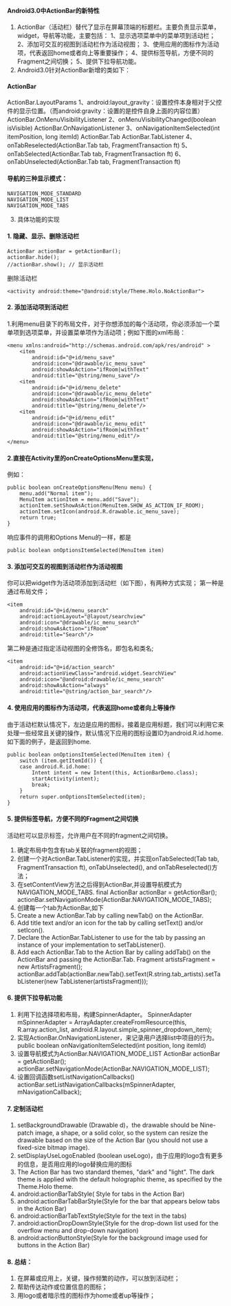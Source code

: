 #### Android3.0中ActionBar的新特性
1. ActionBar（活动栏）替代了显示在屏幕顶端的标题栏。主要负责显示菜单，widget，导航等功能，主要包括：
1、显示选项菜单中的菜单项到活动栏；
2、添加可交互的视图到活动栏作为活动视图；
3、使用应用的图标作为活动项，代表返回home或者向上等重要操作；
4、提供标签导航，方便不同的Fragment之间切换；
5、提供下拉导航功能。
2. Android3.0针对ActionBar新增的类如下：
#### ActionBar
ActionBar.LayoutParams
1、android:layout_gravity：设置控件本身相对于父控件的显示位置。（而android:gravity：设置的是控件自身上面的内容位置）
ActionBar.OnMenuVisibilityListener
2、onMenuVisibilityChanged(boolean isVisible)
ActionBar.OnNavigationListener
3、onNavigationItemSelected(int itemPosition, long itemId)
ActionBar.Tab
ActionBar.TabListener
4、onTabReselected(ActionBar.Tab tab, FragmentTransaction ft)
5、onTabSelected(ActionBar.Tab tab, FragmentTransaction ft)
6、onTabUnselected(ActionBar.Tab tab, FragmentTransaction ft)
#### 导航的三种显示模式：
```  
NAVIGATION_MODE_STANDARD
NAVIGATION_MODE_LIST
NAVIGATION_MODE_TABS
```
3. 具体功能的实现
#### 1. 隐藏、显示、删除活动栏
```  
ActionBar actionBar = getActionBar();
actionBar.hide();
//actionBar.show(); // 显示活动栏
```
删除活动栏
```  
<activity android:theme="@android:style/Theme.Holo.NoActionBar">
```
#### 2. 添加活动项到活动栏
1.利用menu目录下的布局文件，对于你想添加的每个活动项，你必须添加一个菜单项到选项菜单，并设置菜单项作为活动项；例如下图的xml布局：
```  
<menu xmlns:android="http://schemas.android.com/apk/res/android" >
    <item
        android:id="@+id/menu_save"
        android:icon="@drawable/ic_menu_save"
        android:showAsAction="ifRoom|withText"
        android:title="@string/menu_save"/>
    <item
        android:id="@+id/menu_delete"
        android:icon="@drawable/ic_menu_delete"
        android:showAsAction="ifRoom|withText"
        android:title="@string/menu_delete"/>
    <item
        android:id="@+id/menu_edit"
        android:icon="@drawable/ic_menu_edit"
        android:showAsAction="ifRoom|withText"
        android:title="@string/menu_edit"/>
</menu>
```
#### 2.直接在Activity里的onCreateOptionsMenu里实现，
例如：
```  
public boolean onCreateOptionsMenu(Menu menu) {
	menu.add("Normal item");
	MenuItem actionItem = menu.add("Save");
	actionItem.setShowAsAction(MenuItem.SHOW_AS_ACTION_IF_ROOM);
	actionItem.setIcon(android.R.drawable.ic_menu_save);
	return true;
}
```
响应事件的调用和Options Menu的一样，都是
```  
public boolean onOptionsItemSelected(MenuItem item)
```
#### 3. 添加可交互的视图到活动栏作为活动视图
你可以把widget作为活动项添加到活动栏（如下图），有两种方式实现；
第一种是通过布局文件；
```  
<item
    android:id="@+id/menu_search"
    android:actionLayout="@layout/searchview"
    android:icon="@drawable/ic_menu_search"
    android:showAsAction="ifRoom"
    android:title="Search"/>
```
第二种是通过指定活动视图的全修饰名，即包名和类名;
```  
<item
    android:id="@+id/action_search"
    android:actionViewClass="android.widget.SearchView"
    android:icon="@android:drawable/ic_menu_search"
    android:showAsAction="always"
    android:title="@string/action_bar_search"/>
```
#### 4. 使用应用的图标作为活动项，代表返回home或者向上等操作
由于活动栏默认情况下，左边是应用的图标，接着是应用标题，我们可以利用它来处理一些经常且关键的操作，默认情况下应用的图标设置ID为android.R.id.home.
如下面的例子，是返回到home.
```  
public boolean onOptionsItemSelected(MenuItem item) {
	switch (item.getItemId()) {
	case android.R.id.home:
		Intent intent = new Intent(this, ActionBarDemo.class);
		startActivity(intent);
		break;
	}
	return super.onOptionsItemSelected(item);
}
```
#### 5. 提供标签导航，方便不同的Fragment之间切换
活动栏可以显示标签，允许用户在不同的fragment之间切换。
1. 确定布局中包含有tab关联的fragment的视图；
2. 创建一个对ActionBar.TabListener的实现，并实现onTabSelected(Tab tab, FragmentTransaction ft), onTabUnselected(), and onTabReselected()方法；
3. 在setContentView方法之后得到ActionBar,并设置导航模式为NAVIGATION_MODE_TABS.
final ActionBar actionBar = getActionBar();
actionBar.setNavigationMode(ActionBar.NAVIGATION_MODE_TABS);
4. 创建每一个tab为ActionBar,如下
1. Create a new ActionBar.Tab by calling newTab() on the ActionBar.
2. Add title text and/or an icon for the tab by calling setText() and/or setIcon().
3. Declare the ActionBar.TabListener to use for the tab by passing an instance of your implementation to setTabListener().
5. Add each ActionBar.Tab to the Action Bar by calling addTab() on the ActionBar and passing the ActionBar.Tab.
Fragment artistsFragment = new ArtistsFragment();
actionBar.addTab(actionBar.newTab().setText(R.string.tab_artists).setTabListener(new TabListener(artistsFragment)));
#### 6. 提供下拉导航功能
1. 利用下拉选择项和布局，构建SpinnerAdapter。
SpinnerAdapter mSpinnerAdapter = ArrayAdapter.createFromResource(this, R.array.action_list, android.R.layout.simple_spinner_dropdown_item);
2. 实现ActionBar.OnNavigationListener，来记录用户选择list中项目的行为。
public boolean onNavigationItemSelected(int position, long itemId)
3. 设置导航模式为ActionBar.NAVIGATION_MODE_LIST
ActionBar actionBar = getActionBar();
actionBar.setNavigationMode(ActionBar.NAVIGATION_MODE_LIST);
4. 设置回调函数setListNavigationCallbacks()
actionBar.setListNavigationCallbacks(mSpinnerAdapter, mNavigationCallback);
#### 7. 定制活动栏
1. setBackgroundDrawable (Drawable d)，the drawable should be Nine-patch image, a shape, or a solid color, so the system can resize the drawable based on the size of the Action Bar (you should not use a fixed-size bitmap image).
2. setDisplayUseLogoEnabled (boolean useLogo)，由于应用的logo含有更多的信息，是否用应用的logo替换应用的图标
3. The Action Bar has two standard themes, "dark" and "light". The dark theme is applied with the default holographic theme, as specified by the Theme.Holo theme.
4. android:actionBarTabStyle( Style for tabs in the Action Bar)
5. android:actionBarTabBarStyle(Style for the bar that appears below tabs in the Action Bar)
6. android:actionBarTabTextStyle(Style for the text in the tabs)
7. android:actionDropDownStyle(Style for the drop-down list used for the overflow menu and drop-down navigation)
8. android:actionButtonStyle(Style for the background image used for buttons in the Action Bar)
#### 8. 总结：
1. 在屏幕或应用上，关键，操作频繁的动作，可以放到活动栏；
2. 帮助传达动作或位置信息的图标；
3. 用logo或者暗示性的图标作为home或者up等操作；